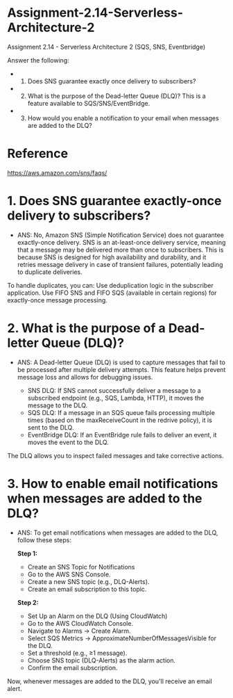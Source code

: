 # Assignment-2.14-Serverless-Architecture-2
Assignment 2.14 - Serverless Architecture 2 (SQS, SNS, Eventbridge)

Answer the following:
- 1. Does SNS guarantee exactly once delivery to subscribers?
- 2. What is the purpose of the Dead-letter Queue (DLQ)? This is a feature available to SQS/SNS/EventBridge.
- 3. How would you enable a notification to your email when messages are added to the DLQ?

# Reference
https://aws.amazon.com/sns/faqs/

# 1. Does SNS guarantee exactly-once delivery to subscribers?
- ANS: No, Amazon SNS (Simple Notification Service) does not guarantee exactly-once delivery. SNS is an at-least-once delivery service, meaning that a message may be delivered more than once to subscribers. This is because SNS is designed for high availability and durability, and it retries message delivery in case of transient failures, potentially leading to duplicate deliveries.

To handle duplicates, you can:
Use deduplication logic in the subscriber application.
Use FIFO SNS and FIFO SQS (available in certain regions) for exactly-once message processing.

# 2. What is the purpose of a Dead-letter Queue (DLQ)?
- ANS: A Dead-letter Queue (DLQ) is used to capture messages that fail to be processed after multiple delivery attempts. This feature helps prevent message loss and allows for debugging issues.

  - SNS DLQ: If SNS cannot successfully deliver a message to a subscribed endpoint (e.g., SQS, Lambda, HTTP), it moves the message to the DLQ.
  - SQS DLQ: If a message in an SQS queue fails processing multiple times (based on the maxReceiveCount in the redrive policy), it is sent to the DLQ.
  - EventBridge DLQ: If an EventBridge rule fails to deliver an event, it moves the event to the DLQ.

The DLQ allows you to inspect failed messages and take corrective actions.

# 3. How to enable email notifications when messages are added to the DLQ?
- ANS: To get email notifications when messages are added to the DLQ, follow these steps:

    **Step 1:**
    - Create an SNS Topic for Notifications
    - Go to the AWS SNS Console.
    - Create a new SNS topic (e.g., DLQ-Alerts).
    - Create an email subscription to this topic.

    **Step 2:**
    - Set Up an Alarm on the DLQ (Using CloudWatch)
    - Go to the AWS CloudWatch Console.
    - Navigate to Alarms → Create Alarm.
    - Select SQS Metrics → ApproximateNumberOfMessagesVisible for the DLQ.
    - Set a threshold (e.g., ≥1 message).
    - Choose SNS topic (DLQ-Alerts) as the alarm action.
    - Confirm the email subscription.

Now, whenever messages are added to the DLQ, you'll receive an email alert.
